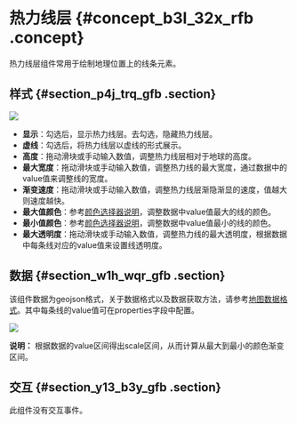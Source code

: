 # 热力线层 {#concept_b3l_32x_rfb .concept}

热力线层组件常用于绘制地理位置上的线条元素。

## 样式 {#section_p4j_trq_gfb .section}

![](http://static-aliyun-doc.oss-cn-hangzhou.aliyuncs.com/assets/img/41732/154174449321715_zh-CN.png)

-   **显示**：勾选后，显示热力线层。去勾选，隐藏热力线层。
-   **虚线**：勾选后，将热力线层以虚线的形式展示。
-   **高度**：拖动滑块或手动输入数值，调整热力线层相对于地球的高度。
-   **最大宽度**：拖动滑块或手动输入数值，调整热力线的最大宽度，通过数据中的value值来调整线的宽度。
-   **渐变速度**：拖动滑块或手动输入数值，调整热力线层渐隐渐显的速度，值越大则速度越快。
-   **最大值颜色**：参考[颜色选择器说明](cn.zh-CN/用户指南/管理组件/设置组件样式/配置项说明.md#section_kdw_vj4_t2b)，调整数据中value值最大的线的颜色。
-   **最小值颜色**：参考[颜色选择器说明](cn.zh-CN/用户指南/管理组件/设置组件样式/配置项说明.md#section_kdw_vj4_t2b)，调整数据中value值最小的线的颜色。
-   **最大透明度**：拖动滑块或手动输入数值，调整热力线的最大透明度，根据数据中每条线对应的value值来设置线透明度。

## 数据 {#section_w1h_wqr_gfb .section}

该组件数据为geojson格式，关于数据格式以及数据获取方法，请参考[地图数据格式](cn.zh-CN/用户指南/进阶技巧/基础平面地图组件/地图数据格式.md#)。其中每条线的value值可在properties字段中配置。

![](http://static-aliyun-doc.oss-cn-hangzhou.aliyuncs.com/assets/img/41732/154174449321716_zh-CN.png)

**说明：** 根据数据的value区间得出scale区间，从而计算从最大到最小的颜色渐变区间。

## 交互 {#section_y13_b3y_gfb .section}

此组件没有交互事件。

